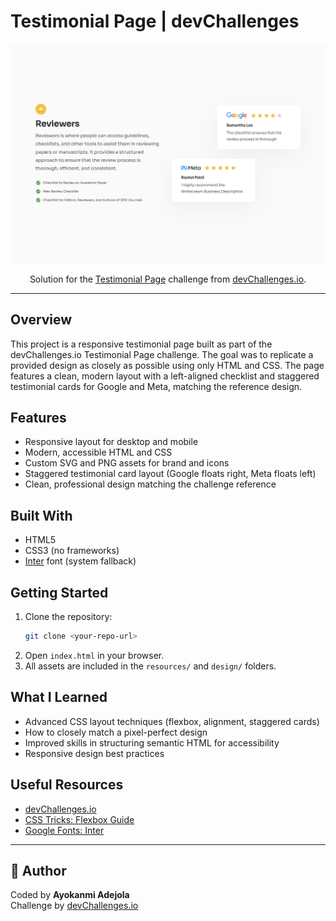 
# Testimonial Page | devChallenges


![screenshot](./design/Desktop_1350px.jpg)
<div align="center">
   Solution for the <a href="https://devchallenges.io/challenge/testimonial-page" target="_blank">Testimonial Page</a> challenge from <a href="https://devchallenges.io/" target="_blank">devChallenges.io</a>.
</div>



---

## Overview
This project is a responsive testimonial page built as part of the devChallenges.io Testimonial Page challenge. The goal was to replicate a provided design as closely as possible using only HTML and CSS. The page features a clean, modern layout with a left-aligned checklist and staggered testimonial cards for Google and Meta, matching the reference design.


## Features
- Responsive layout for desktop and mobile
- Modern, accessible HTML and CSS
- Custom SVG and PNG assets for brand and icons
- Staggered testimonial card layout (Google floats right, Meta floats left)
- Clean, professional design matching the challenge reference

## Built With
- HTML5
- CSS3 (no frameworks)
- [Inter](https://fonts.google.com/specimen/Inter) font (system fallback)

## Getting Started
1. Clone the repository:
   ```sh
   git clone <your-repo-url>
   ```
2. Open `index.html` in your browser.
3. All assets are included in the `resources/` and `design/` folders.

## What I Learned
- Advanced CSS layout techniques (flexbox, alignment, staggered cards)
- How to closely match a pixel-perfect design
- Improved skills in structuring semantic HTML for accessibility
- Responsive design best practices

## Useful Resources
- [devChallenges.io](https://devchallenges.io/)
- [CSS Tricks: Flexbox Guide](https://css-tricks.com/snippets/css/a-guide-to-flexbox/)
- [Google Fonts: Inter](https://fonts.google.com/specimen/Inter)



---

## 👤 Author
Coded by **Ayokanmi Adejola**  
Challenge by [devChallenges.io](https://devchallenges.io/)
